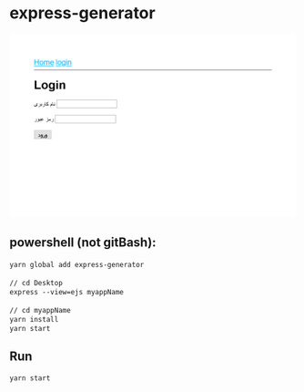 # express-generator

![](./ejs-app.png)

## powershell (not gitBash): 

```
yarn global add express-generator

// cd Desktop
express --view=ejs myappName

// cd myappName
yarn install 
yarn start
```

## Run

```
yarn start
```